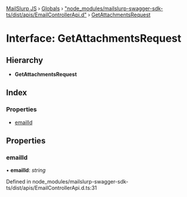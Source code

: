 [MailSlurp JS](../README.md) › [Globals](../globals.md) › ["node_modules/mailslurp-swagger-sdk-ts/dist/apis/EmailControllerApi.d"](../modules/_node_modules_mailslurp_swagger_sdk_ts_dist_apis_emailcontrollerapi_d_.md) › [GetAttachmentsRequest](_node_modules_mailslurp_swagger_sdk_ts_dist_apis_emailcontrollerapi_d_.getattachmentsrequest.md)

# Interface: GetAttachmentsRequest

## Hierarchy

* **GetAttachmentsRequest**

## Index

### Properties

* [emailId](_node_modules_mailslurp_swagger_sdk_ts_dist_apis_emailcontrollerapi_d_.getattachmentsrequest.md#emailid)

## Properties

###  emailId

• **emailId**: *string*

Defined in node_modules/mailslurp-swagger-sdk-ts/dist/apis/EmailControllerApi.d.ts:31
